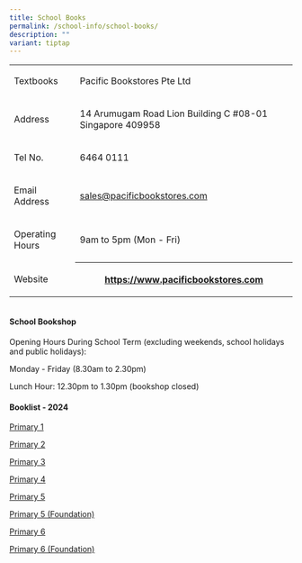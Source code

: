 ```yaml
---
title: School Books
permalink: /school-info/school-books/
description: ""
variant: tiptap
---
```

<table style="minWidth: 50px">
<colgroup>
<col>
<col>
</colgroup>
<tbody>
<tr>
<td rowspan="1" colspan="1">
<p>Textbooks&nbsp;</p>
</td>
<td rowspan="1" colspan="1">
<p>Pacific Bookstores Pte Ltd</p>
</td>
</tr>
<tr>
<td rowspan="1" colspan="1">
<p>Address</p>
</td>
<td rowspan="1" colspan="1">
<p>14 Arumugam Road Lion Building C #08-01 Singapore 409958</p>
</td>
</tr>
<tr>
<td rowspan="1" colspan="1">
<p>Tel No.</p>
</td>
<td rowspan="1" colspan="1">
<p>6464 0111</p>
</td>
</tr>
<tr>
<td rowspan="1" colspan="1">
<p>Email Address</p>
</td>
<td rowspan="1" colspan="1">
<p><a href="mailto:sales@pacificbookstores.com" rel="noopener noreferrer nofollow" target="_blank">sales@pacificbookstores.com</a>
</p>
</td>
</tr>
<tr>
<td rowspan="1" colspan="1">
<p>Operating Hours</p>
</td>
<td rowspan="1" colspan="1">
<p>9am to 5pm (Mon - Fri)</p>
</td>
</tr>
<tr>
<td rowspan="1" colspan="1">
<p>Website</p>
</td>
<th rowspan="1" colspan="1">
<p><a href="https://www.pacificbookstores.com/" rel="noopener" target="_blank">https://www.pacificbookstores.com</a>
</p>
</th>
</tr>
</tbody>
</table>
<table style="width: 0px">
<colgroup></colgroup>
<tbody>
<tr></tr>
</tbody>
</table>
<h4><strong>School Bookshop</strong></h4>
<p>Opening Hours During School Term (excluding weekends, school holidays
and public holidays):</p>
<p>Monday - Friday (8.30am to 2.30pm)</p>
<p>Lunch Hour: 12.30pm to 1.30pm (bookshop closed)</p>
<h4><strong>Booklist - 2024</strong></h4>
<p><a href="/files/Booklist 2024/P1__2025_.pdf" rel="noopener nofollow" target="_blank">Primary 1</a>
</p>
<p><a href="/files/Booklist 2025/P2__2025_.pdf" rel="noopener nofollow" target="_blank">Primary 2</a>
</p>
<p><a href="/files/Booklist 2025/P3__2025_.pdf" rel="noopener nofollow" target="_blank">Primary 3</a>
</p>
<p><a href="/files/Booklist 2025/P4__2025_.pdf" rel="noopener nofollow" target="_blank">Primary 4</a>
</p>
<p><a href="/files/Booklist 2025/P5__2025_.pdf" rel="noopener nofollow" target="_blank">Primary 5</a>
</p>
<p><a href="/files/Booklist 2025/P5__FDN_2025_.pdf" rel="noopener nofollow" target="_blank">Primary 5 (Foundation)</a>
</p>
<p><a href="/files/Booklist 2025/P6__2025_.pdf" rel="noopener nofollow" target="_blank">Primary 6</a>
</p>
<p><a href="/files/Booklist 2025/P6__FDN_2025_.pdf" rel="noopener nofollow" target="_blank">Primary 6 (Foundation)</a>
</p>